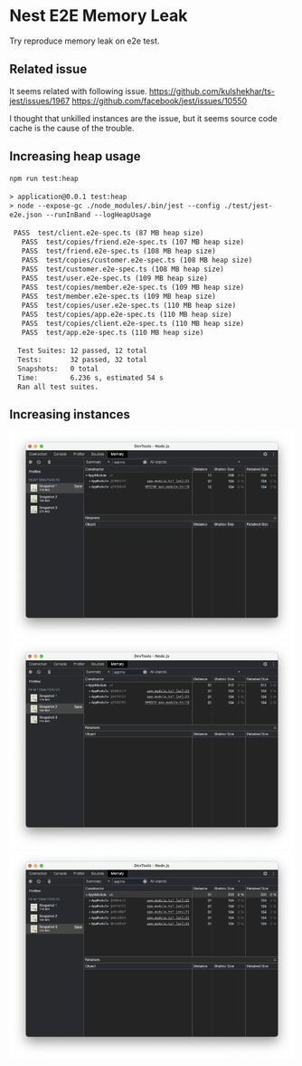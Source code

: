 # Nest E2E Memory Leak

Try reproduce memory leak on e2e test.

## Related issue

It seems related with following issue.
https://github.com/kulshekhar/ts-jest/issues/1967
https://github.com/facebook/jest/issues/10550

I thought that unkilled instances are the issue, but it seems source code cache is the cause of the trouble.

## Increasing heap usage

```shell
npm run test:heap

> application@0.0.1 test:heap
> node --expose-gc ./node_modules/.bin/jest --config ./test/jest-e2e.json --runInBand --logHeapUsage

 PASS  test/client.e2e-spec.ts (87 MB heap size)
   PASS  test/copies/friend.e2e-spec.ts (107 MB heap size)
   PASS  test/friend.e2e-spec.ts (108 MB heap size)
   PASS  test/copies/customer.e2e-spec.ts (108 MB heap size)
   PASS  test/customer.e2e-spec.ts (108 MB heap size)
   PASS  test/user.e2e-spec.ts (109 MB heap size)
   PASS  test/copies/member.e2e-spec.ts (109 MB heap size)
   PASS  test/member.e2e-spec.ts (109 MB heap size)
   PASS  test/copies/user.e2e-spec.ts (110 MB heap size)
   PASS  test/copies/app.e2e-spec.ts (110 MB heap size)
   PASS  test/copies/client.e2e-spec.ts (110 MB heap size)
   PASS  test/app.e2e-spec.ts (110 MB heap size)

  Test Suites: 12 passed, 12 total
  Tests:       32 passed, 32 total
  Snapshots:   0 total
  Time:        6.236 s, estimated 54 s
  Ran all test suites.
```

## Increasing instances

![first snapshot](./assets/snapshot-1.png)
![second snapshot](./assets/snapshot-2.png)
![third snapshot](./assets/snapshot-3.png)
